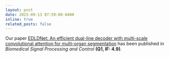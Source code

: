 ```yaml
---
layout: post
date: 2025-09-13 07:59:00-0400
inline: true
related_posts: false
---
```


Our paper [EDLDNet: An efficient dual-line decoder with multi-scale convolutional attention for multi-organ segmentation](https://doi.org/10.1016/j.bspc.2025.108611) has been published in _Biomedical Signal Processing and Control_ **(Q1, IF: 4.9)**.
